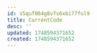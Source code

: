 ```yaml
---
id: s5quf064g8vfs6xbi77ful9
title: CurrentCode
desc: ''
updated: 1748594371652
created: 1748594371652
---
```

